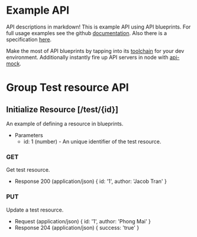 # Example API
API descriptions in markdown!  This is example API using API blueprints.  For full usage examples see the github [documentation](https://github.com/apiaryio/api-blueprint/tree/master/examples).
Also there is a specification [here](https://github.com/apiaryio/api-blueprint/blob/master/API%20Blueprint%20Specification.md).  

Make the most of API blueprints by tapping into its [toolchain](https://apiblueprint.org/#bindings) for your dev environment.  Additionally instantly fire up API servers in node with [api-mock](https://www.npmjs.com/package/api-mock).

# Group Test resource API

## Initialize Resource [/test/{id}]
An example of defining a resource in blueprints.
+ Parameters
  + id: 1 (number) - An unique identifier of the test resource.

### GET
Get test resource.
+ Response 200 (application/json)
  {
    id: '1',
    author: 'Jacob Tran'
  }

### PUT
Update a test resource.
+ Request (application/json)
  {
    id: '1',
    author: 'Phong Mai'
  }
+ Response 204 (application/json)
  {
    success: 'true'
  }
